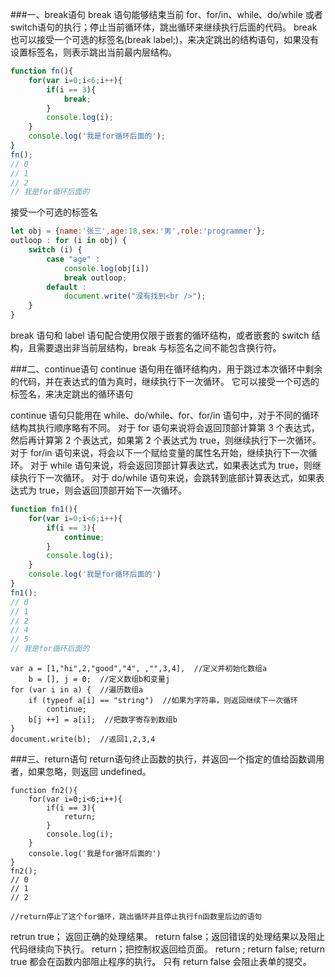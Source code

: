 ###一、break语句
break 语句能够结束当前 for、for/in、while、do/while 或者 switch语句的执行；停止当前循环体，跳出循环来继续执行后面的代码。
break 也可以接受一个可选的标签名(break label;)，来决定跳出的结构语句，如果没有设置标签名，则表示跳出当前最内层结构。

```javascript		
function fn(){
    for(var i=0;i<6;i++){
        if(i == 3){
            break;
        }
        console.log(i);
    }
    console.log('我是for循环后面的');
}
fn();
// 0
// 1
// 2
// 我是for循环后面的
```			

接受一个可选的标签名
```javascript			
let obj = {name:'张三',age:18,sex:'男',role:'programmer'};
outloop : for (i in obj) {
    switch (i) {
        case "age" :
            console.log(obj[i])
            break outloop;
        default : 
            document.write("没有找到<br />");
    }
}
```
break 语句和 label 语句配合使用仅限于嵌套的循环结构，或者嵌套的 switch 结构，且需要退出非当前层结构，break 与标签名之间不能包含换行符。
			
###二、continue语句
continue 语句用在循环结构内，用于跳过本次循环中剩余的代码，并在表达式的值为真时，继续执行下一次循环。
它可以接受一个可选的标签名，来决定跳出的循环语句
			
continue 语句只能用在 while、do/while、for、for/in 语句中，对于不同的循环结构其执行顺序略有不同。
对于 for 语句来说将会返回顶部计算第 3 个表达式，然后再计算第 2 个表达式，如果第 2 个表达式为 true，则继续执行下一次循环。
对于 for/in 语句来说，将会以下一个赋给变量的属性名开始，继续执行下一次循环。
对于 while 语句来说，将会返回顶部计算表达式，如果表达式为 true，则继续执行下一次循环。
对于 do/while 语句来说，会跳转到底部计算表达式，如果表达式为 true，则会返回顶部开始下一次循环。
```javascript			
function fn1(){
    for(var i=0;i<6;i++){
        if(i == 3){
            continue;
        }
        console.log(i);
    }
    console.log('我是for循环后面的')
}
fn1();
// 0
// 1
// 2
// 4
// 5
// 我是for循环后面的
```
```javascrip			
var a = [1,"hi",2,"good","4", ,"",3,4],  //定义并初始化数组a
    b = [], j = 0;  //定义数组b和变量j
for (var i in a) {  //遍历数组a
    if (typeof a[i] == "string")  //如果为字符串，则返回继续下一次循环
        continue;
    b[j ++] = a[i];  //把数字寄存到数组b
}
document.write(b);  //返回1,2,3,4
```		

###三、return语句
return语句终止函数的执行，并返回一个指定的值给函数调用者，如果忽略，则返回 undefined。
```javascrip			
function fn2(){
    for(var i=0;i<6;i++){
        if(i == 3){
            return;
        }
        console.log(i);
    }
    console.log('我是for循环后面的')
}
fn2();
// 0
// 1
// 2

//return停止了这个for循环，跳出循环并且停止执行fn函数里后边的语句
```
 
			
retrun true； 返回正确的处理结果。
return false；返回错误的处理结果以及阻止代码继续向下执行。
return；把控制权返回给页面。
return ; return false; return true 都会在函数内部阻止程序的执行。
只有 return false 会阻止表单的提交。